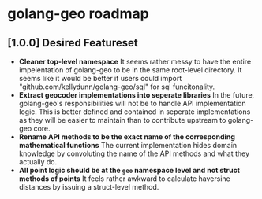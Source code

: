 # golang-geo roadmap

## [1.0.0] Desired Featureset

  - **Cleaner top-level namespace** It seems rather messy to have the entire impelentation of golang-geo to be in the same root-level directory.  It seems like it would be better if users could import "github.com/kellydunn/golang-geo/sql" for sql funcitonality.
  - **Extract geocoder implementations into seperate libraries** In the future, golang-geo's responsibilities will not be to handle API implementation logic.  This is better defined and contained in seperate implementations as they will be easier to maintain than to contribute upstream to golang-geo core.
  - **Rename API methods to be the exact name of the corresponding mathematical functions** The current implementation hides domain knowledge by convoluting the name of the API methods and what they actually do.
  - **All point logic should be at the `geo` namespace level and not struct methods of points** It feels rather awkward to calculate haversine distances by issuing a struct-level method.